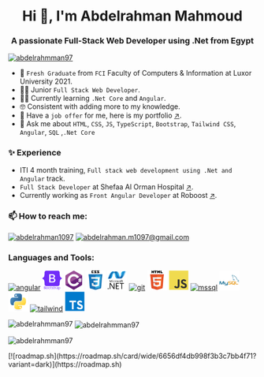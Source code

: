 <h1 align="center">Hi 👋, I'm Abdelrahman Mahmoud</h1>
<h3 align="center">A passionate Full-Stack Web Developer using .Net from Egypt</h3>

<p align="left"> <a href="https://github.com/ryo-ma/github-profile-trophy"><img src="https://github-profile-trophy.vercel.app/?username=abdelrahmman97" alt="abdelrahmman97" /></a> </p>

- 🏫 `Fresh Graduate` from `FCI` Faculty of Computers & Information at Luxor University 2021. 
- 👨‍🎓 Junior `Full Stack Web Developer`.
- 🧑‍💻 Currently learning `.Net Core` and `Angular`.
- 🤓 Consistent with adding more to my knowledge.
- 🤔 Have a `job offer` for me, here is my portfolio [↗️](https://abdelrahmman97.github.io/portfolio/).
- 💬 Ask me about `HTML`, `CSS`, `JS`, `TypeScript`, `Bootstrap`, `Tailwind CSS`, `Angular`, `SQL` ,`.Net Core`

<h3>✨ Experience</h3>

- ITI 4 month training, `Full stack web development using .Net and Angular` track.
- `Full Stack Developer` at Shefaa Al Orman Hospital [↗️](https://www.shefaorman.org/).
- Currently working as `Front Angular Developer` at Roboost [↗️](https://roboost.app).

<h3 align="left">📫 How to reach me:</h3>
<p align="left">
<a href="https://linkedin.com/in/abdelrahman1097" target="blank"><img align="center" src="https://raw.githubusercontent.com/rahuldkjain/github-profile-readme-generator/master/src/images/icons/Social/linked-in-alt.svg" alt="abdelrahman1097" height="30" width="40" /></a>
<a href="mailto:abdelrahman.m1097@gmail.com" target="blank"><img align="center" src="https://github.com/abdelrahmman97/abdelrahmman97/assets/60822166/bdaec1ed-db71-49eb-a250-4bdf678b69a9" alt="abdelrahman.m1097@gmail.com" height="40" width="40" /></a>
</p>

<h3 align="left">Languages and Tools:</h3>
<p align="left"><a href="https://angular.io" target="_blank" rel="noreferrer"><img src="https://angular.io/assets/images/logos/angular/angular.svg" alt="angular" width="40" height="40"/></a> <a href="https://getbootstrap.com" target="_blank" rel="noreferrer"><img src="https://raw.githubusercontent.com/devicons/devicon/master/icons/bootstrap/bootstrap-plain-wordmark.svg" alt="bootstrap" width="40" height="40"/></a> <a href="https://www.w3schools.com/cs/" target="_blank" rel="noreferrer"><img src="https://raw.githubusercontent.com/devicons/devicon/master/icons/csharp/csharp-original.svg" alt="csharp" width="40" height="40"/></a> <a href="https://www.w3schools.com/css/" target="_blank" rel="noreferrer"><img src="https://raw.githubusercontent.com/devicons/devicon/master/icons/css3/css3-original-wordmark.svg" alt="css3" width="40" height="40"/></a> <a href="https://dotnet.microsoft.com/" target="_blank" rel="noreferrer"><img src="https://raw.githubusercontent.com/devicons/devicon/master/icons/dot-net/dot-net-original-wordmark.svg" alt="dotnet" width="40" height="40"/></a> <a href="https://git-scm.com/" target="_blank" rel="noreferrer"><img src="https://www.vectorlogo.zone/logos/git-scm/git-scm-icon.svg" alt="git" width="40" height="40"/></a> <a href="https://www.w3.org/html/" target="_blank" rel="noreferrer"><img src="https://raw.githubusercontent.com/devicons/devicon/master/icons/html5/html5-original-wordmark.svg" alt="html5" width="40" height="40"/></a> <a href="https://developer.mozilla.org/en-US/docs/Web/JavaScript" target="_blank" rel="noreferrer"><img src="https://raw.githubusercontent.com/devicons/devicon/master/icons/javascript/javascript-original.svg" alt="javascript" width="40" height="40"/></a> <a href="https://www.microsoft.com/en-us/sql-server" target="_blank" rel="noreferrer"><img src="https://www.svgrepo.com/show/303229/microsoft-sql-server-logo.svg" alt="mssql" width="40" height="40"/></a> <a href="https://www.mysql.com/" target="_blank" rel="noreferrer"><img src="https://raw.githubusercontent.com/devicons/devicon/master/icons/mysql/mysql-original-wordmark.svg" alt="mysql" width="40" height="40"/></a> <a href="https://www.python.org" target="_blank" rel="noreferrer"><img src="https://raw.githubusercontent.com/devicons/devicon/master/icons/python/python-original.svg" alt="python" width="40" height="40"/></a> <a href="https://tailwindcss.com/" target="_blank" rel="noreferrer"><img src="https://www.vectorlogo.zone/logos/tailwindcss/tailwindcss-icon.svg" alt="tailwind" width="40" height="40"/></a> <a href="https://www.typescriptlang.org/" target="_blank" rel="noreferrer"><img src="https://raw.githubusercontent.com/devicons/devicon/master/icons/typescript/typescript-original.svg" alt="typescript" width="40" height="40"/></a></p>

<p><img align="left" src="https://github-readme-stats.vercel.app/api/top-langs?username=abdelrahmman97&show_icons=true&locale=en&layout=compact" alt="abdelrahmman97" /></p>

<p>&nbsp;<img align="center" src="https://github-readme-stats.vercel.app/api?username=abdelrahmman97&show_icons=true&locale=en" alt="abdelrahmman97" /></p>

<p><img align="center" src="https://github-readme-streak-stats.herokuapp.com/?user=abdelrahmman97&" alt="abdelrahmman97" /></p>
<p>[![roadmap.sh](https://roadmap.sh/card/wide/6656df4db998f3b3c7bb4f71?variant=dark)](https://roadmap.sh)</p>
